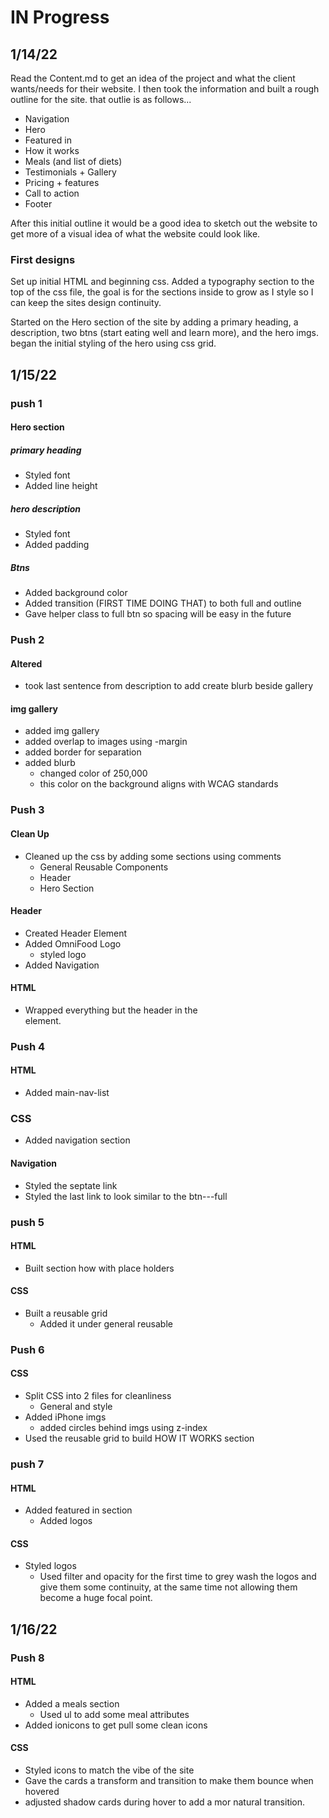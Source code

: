 # IN Progress

## 1/14/22

Read the Content.md to get an idea of the project and what the client wants/needs for their website. I then took the information and built a rough outline for the site. that outlie is as follows...

- Navigation
- Hero
- Featured in
- How it works
- Meals (and list of diets)
- Testimonials + Gallery
- Pricing + features
- Call to action
- Footer

After this initial outline it would be a good idea to sketch out the website to get more of a visual idea of what the website could look like.

### First designs

Set up initial HTML and beginning css. Added a typography section to the top of the css file, the goal is for the sections inside to grow as I style so I can keep the sites design continuity.

Started on the Hero section of the site by adding a primary heading, a description, two btns (start eating well and learn more), and the hero imgs. began the initial styling of the hero using css grid.

## 1/15/22

### push 1

#### Hero section

##### primary heading

- Styled font
- Added line height

##### hero description

- Styled font
- Added padding

##### Btns

- Added background color
- Added transition (FIRST TIME DOING THAT) to both full and outline
- Gave helper class to full btn so spacing will be easy in the future

### Push 2

#### Altered

- took last sentence from description to add create blurb beside gallery

#### img gallery

- added img gallery
- added overlap to images using -margin
- added border for separation
- added blurb
  - changed color of 250,000
  - this color on the background aligns with WCAG standards

### Push 3

#### Clean Up

- Cleaned up the css by adding some sections using comments
  - General Reusable Components
  - Header
  - Hero Section

#### Header

- Created Header Element
- Added OmniFood Logo
  - styled logo
- Added Navigation

#### HTML

- Wrapped everything but the header in the <main> element.

### Push 4

#### HTML

- Added main-nav-list

### CSS

- Added navigation section

#### Navigation

- Styled the septate link
- Styled the last link to look similar to the btn---full

### push 5

#### HTML

- Built section how with place holders

#### CSS

- Built a reusable grid
  - Added it under general reusable

### Push 6

#### CSS

- Split CSS into 2 files for cleanliness
  - General and style
- Added iPhone imgs
  - added circles behind imgs using z-index
- Used the reusable grid to build HOW IT WORKS section

### push 7

#### HTML

- Added featured in section
  - Added logos

#### CSS

- Styled logos
  - Used filter and opacity for the first time to grey wash the logos and give them some continuity, at the same time not allowing them become a huge focal point.

## 1/16/22

### Push 8

#### HTML

- Added a meals section
  - Used ul to add some meal attributes
- Added ionicons to get pull some clean icons

#### CSS

- Styled icons to match the vibe of the site
- Gave the cards a transform and transition to make them bounce when hovered
- adjusted shadow cards during hover to add a mor natural transition.
